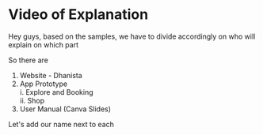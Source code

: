 # Video of Explanation 

Hey guys, based on the samples, we have to divide accordingly on who will explain on which part

So there are 

1. Website - Dhanista 
2. App Prototype  
   i. Explore and Booking  
  ii. Shop
4. User Manual (Canva Slides) 

Let's add our name next to each 
